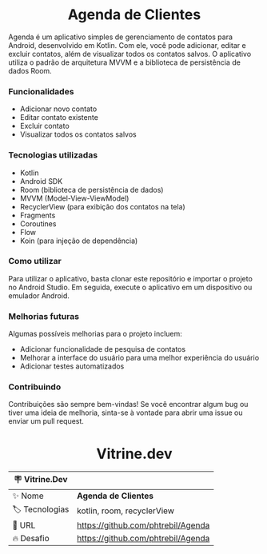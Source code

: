 <h1 align="center"> Agenda de Clientes </h1>

Agenda é um aplicativo simples de gerenciamento de contatos para Android, desenvolvido em Kotlin. Com ele, você pode adicionar, editar e excluir contatos, além de visualizar todos os contatos salvos. O aplicativo utiliza o padrão de arquitetura MVVM e a biblioteca de persistência de dados Room.
<h3>
Funcionalidades
</h3>

- Adicionar novo contato
- Editar contato existente
- Excluir contato
- Visualizar todos os contatos salvos

<h3>Tecnologias utilizadas</h3>

- Kotlin
- Android SDK
- Room (biblioteca de persistência de dados)
- MVVM (Model-View-ViewModel)
- RecyclerView (para exibição dos contatos na tela)
- Fragments
- Coroutines
- Flow
- Koin (para injeção de dependência)

<h3>Como utilizar</h3>

Para utilizar o aplicativo, basta clonar este repositório e importar o projeto no Android Studio. Em seguida, execute o aplicativo em um dispositivo ou emulador Android.

<h3>Melhorias futuras</h3>

Algumas possíveis melhorias para o projeto incluem:

- Adicionar funcionalidade de pesquisa de contatos
- Melhorar a interface do usuário para uma melhor experiência do usuário
- Adicionar testes automatizados

<h3>Contribuindo</h3>

Contribuições são sempre bem-vindas! Se você encontrar algum bug ou tiver uma ideia de melhoria, sinta-se à vontade para abrir uma issue ou enviar um pull request.


<h1 align="center"> Vitrine.dev </h1>

| :placard: Vitrine.Dev |     |
| -------------  | --- |
| :sparkles: Nome        | **Agenda de Clientes**
| :label: Tecnologias | kotlin, room, recyclerView
| :rocket: URL         | https://github.com/phtrebil/Agenda
| :fire: Desafio     | https://github.com/phtrebil/Agenda

